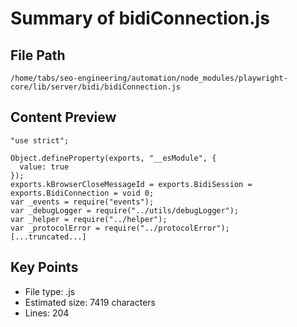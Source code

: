 # Summary of bidiConnection.js
  
## File Path
`/home/tabs/seo-engineering/automation/node_modules/playwright-core/lib/server/bidi/bidiConnection.js`

## Content Preview
```
"use strict";

Object.defineProperty(exports, "__esModule", {
  value: true
});
exports.kBrowserCloseMessageId = exports.BidiSession = exports.BidiConnection = void 0;
var _events = require("events");
var _debugLogger = require("../utils/debugLogger");
var _helper = require("../helper");
var _protocolError = require("../protocolError");
[...truncated...]
```

## Key Points
- File type: .js
- Estimated size: 7419 characters
- Lines: 204
